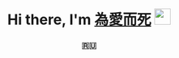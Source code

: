 <h1 align="center">Hi there, I'm <a href="https://daniilshat.ru/" target="_blank">為愛而死</a> 
<img src="https://media2.giphy.com/media/3o7aD8tLEAz7oDjT8s/giphy.gif" height="32"/></h1>
<h3 align="center">🇷🇺</h3>


